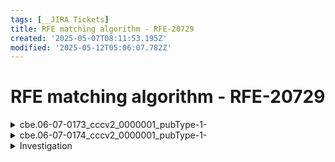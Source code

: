 ```yaml
---
tags: [__JIRA Tickets]
title: RFE matching algorithm - RFE-20729
created: '2025-05-07T08:11:53.195Z'
modified: '2025-05-12T05:06:07.782Z'
---
```


# RFE matching algorithm - RFE-20729

<details>
  <summary>cbe.06-07-0173_cccv2_0000001_pubType-1-</summary>
    
  #### FindBestMatch
  - string stdNum, 
  - string eStdNum, **"19317913"** 
  - ContentTitleList parentTitles, **"CBE—Life Sciences Education"**
  - string group1, 
  - string group2, **"4"**
  - DateCode pubDate, **"{12/1/2006}"**
  - Pages pages, **"315"**
  - string title, **"RESPONSE:Re: The Use of a Knowledge Survey as an Indicator of Student Learning in an Introductory Biology Course"**
  - string doi, **"10.1187/cbe.06-07-0173"**
  - Genres genre, **"article"**
  - bool loadIds **"true"**

  ##### Calculate fields: group1, group2, pages, pubdates
  - **Group1**: ''
  - **Group2**: '4'
    + State.ImpRec.JournalIssue ```<issue>4</issue>```
    + State.ImpRec.JournalIssue ((genre == Genres.article) && !string.IsNullOrEmpty(State.ImpRec.JournalIssue))
  - **Pages**: '315-315'
  - **Pages**: ''

  #### Candidates

  - Match on Prepub if Title available =>  (contentTitle != Empty) => **return 0 results**
  - Search articles by DOI (articles, AppState.GetSettingAsBool("MatchDOIFirst", true, true), doi != Empty) => **0 results**
  - Match on Group1, Group2, Year, Page (group1 or group2 != empty) => **return 0 results**

  Lookup publications => Fill State.DBPub

  #### Final result
  Insert a new article => 179614392

</details>

<details>
  <summary>cbe.06-07-0174_cccv2_0000001_pubType-1-</summary>

  #### FindBestMatch
  - string stdNum, 
  - string eStdNum, **"19317913"** 
  - ContentTitleList parentTitles, **"CBE—Life Sciences Education"**
  - string group1, 
  - string group2, **"4"**
  - DateCode pubDate, **"{12/1/2006}"**
  - Pages pages, **"315-316"**
  - string title, **"RESPONSE:Re: The Use of a Knowledge Survey as an Indicator of Student Learning in an Introductory Biology Course"**
  - string doi, **"10.1187/cbe.06-07-0174"**
  - Genres genre, **"article"**
  - bool loadIds **"true"**

  ##### Calculate fields: group1, group2, pages, pubdates
  - **Group1**: ''
  - **Group2**: '4'
    + State.ImpRec.JournalIssue ```<issue>4</issue>```
    + State.ImpRec.JournalIssue ((genre == Genres.article) && !string.IsNullOrEmpty(State.ImpRec.JournalIssue))
  - **Pages**: '315-316'
  - **Pages**: ''

  #### Candidates

  - Match on Prepub if Title available =>  (contentTitle != Empty) => **return 0 results**
  - Search articles by DOI (articles, AppState.GetSettingAsBool("MatchDOIFirst", true, true), doi != Empty) => **0 results**
  - Match on Group1, Group2, Year, Page (group1 or group2 != empty) => **return 1 candidate**
  - DetermineBestCandidate -> determine a newRank => 100
    - AcceptableFuzzyMatch => if rank == 100 return true.


  Lookup publications => Fill State.DBPub

  #### Final result 
  Merge with existing article.
  

</details>


<details>
  <summary>Investigation</summary>

  - After talk with Greg, he sent me this document url: https://docs.google.com/document/d/1o9C-PZ2o5qdS4CfRgGG9HlHEiiM6uD0iSaGpdj6Oyhs/edit?tab=t.0. 
  - To start this investigation I start read this document at **Article Import - Find best match method - Match Parent Pub Date Page** section
  - After conversation with Jennifer Lockfort she say this:

      It is a publisher feed that runs through the feeds team's template producing CCCXML that we configure RFE to pick up via FTp
      **The CCCXML8.0.1 files are a CCC creation** based off of metadata files provided by the publisher on a trickle-through basis
      RFE is set to look for it every day but deliveries usually aren't daily
 
  ### Library content import process
  - ArticleImportJP
    + Run()
    + DoArticleImport()
  - ProcessRecord()
  - LookupImportArticle()
  - ImportApprovalContentDBSelectCommand.FindBestMatch()

</details>
